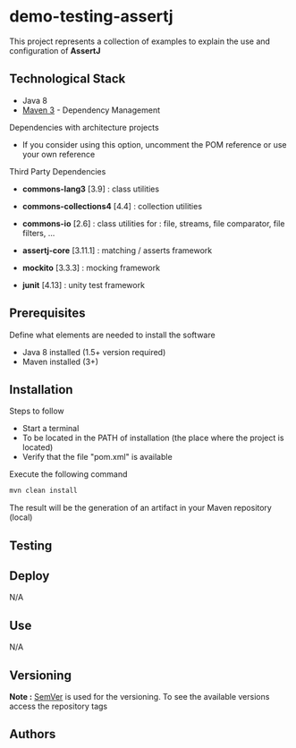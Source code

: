 # demo-testing-assertj

This project represents a collection of examples to explain the use and configuration of **AssertJ**





## Technological Stack

* Java 8
* [Maven 3](https://maven.apache.org/) - Dependency Management

Dependencies with architecture projects

* If you consider using this option, uncomment the POM reference or use your own reference

Third Party Dependencies

* **commons-lang3** [3.9] : class utilities
* **commons-collections4** [4.4] : collection utilities
* **commons-io** [2.6] : class utilities for : file, streams, file comparator, file filters, ...

* **assertj-core** [3.11.1] : matching / asserts framework
* **mockito** [3.3.3] : mocking framework
* **junit** [4.13] : unity test framework





## Prerequisites

Define what elements are needed to install the software

* Java 8 installed (1.5+ version required)
* Maven installed  (3+)





## Installation

Steps to follow 

* Start a terminal
* To be located in the PATH of installation (the place where the project is located)
* Verify that the file "pom.xml" is available

Execute the following command

```bash
mvn clean install
```

The result will be the generation of an artifact in your Maven repository (local)





## Testing







## Deploy

N/A





## Use

N/A





## Versioning

**Note :** [SemVer](http://semver.org/) is used for the versioning. 
To see the available versions access the repository tags





## Authors


